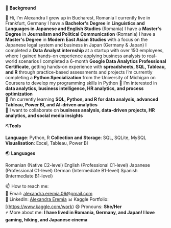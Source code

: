 🚀 **Background**

👋 Hi, I’m Alexandra
I grew up in Bucharest, Romania
I currently live in Frankfurt, Germany
I have a **Bachelor's Degree** in **Linguistics and Languages in Japanese and English Studies** (Romania)
I have a **Master's Degree** in **Journalism and Political Communication** (Romania)
I have a **Master's Degree** in **Modern East Asian Studies** with a focus on the Japanese legal system and business in Japan (Germany & Japan)
I completed a **Data Analyst internship** at a startup with over 150 employees, where I gained hands-on experience applying business analysis to real-world scenarios
I completed a 6-month **Google Data Analytics Professional Certificate**, getting hands-on experience with **spreadsheets, SQL, Tableau, and R** through practice-based assessments and projects
I’m currently completing a **Python Specialization** from the University of Michigan on Coursera to develop my programming skills in Python
👀 I’m interested in **data analytics, business intelligence, HR analytics, and process optimization**  
🌱 I’m currently learning **SQL, Python, and R for data analysis, advanced Tableau, Power BI, and AI-driven analytics**  
💞️ I want to collaborate on **business analysis, data-driven projects, HR analytics, and social media insights**

 ⛏️**Tools**

**Language**: Python, R
**Collection and Storage**: SQL, SQLite, MySQL
**Visualisation**: Excel, Tableau, Power BI


🌏 **Languages**

Romanian (Native C2-level)
English (Professional C1-level)
Japanese (Professional C1-level)
German (Intermediate B1-level)
Spanish (Intermediate B1-level)


📫 How to reach me:  
📩 Email: alexandra.eremia.06@gmail.com  
🔗 LinkedIn: [Alexandra Eremia](https://www.linkedin.com/in/alexandra-eremia-53882953/)
📊 Kaggle Portfolio: [(https://www.kaggle.com/work)
😄 Pronouns: **She/Her**  
⚡ More about me: **I have lived in Romania, Germany, and Japan! I love gaming, hiking, and Japanese cinema**  

<!---
alexandraeremia06/alexandraeremia06 is a ✨ special ✨ repository because its `README.md` (this file) appears on your GitHub profile.
You can click the Preview link to take a look at your changes.
--->
